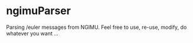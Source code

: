 # ngimuParser
Parsing /euler messages from NGIMU. Feel free to use, re-use, modify, do whatever you want ...
